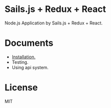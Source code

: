 # Sails.js + Redux + React
Node.js Application by Sails.js + Redux + React.

# Documents 

- [Installation.](docs/INSTALLATION.md)
- Testing.
- Using api system.

# License
MIT
